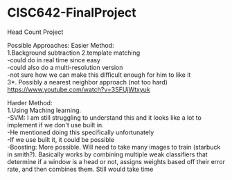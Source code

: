# CISC642-FinalProject
Head Count Project

Possible Approaches:
  Easier Method:  
    1.Background subtraction 
    2.template matching   
    -could do in real time since easy  
    -could also do a multi-resolution version  
    -not sure how we can make this difficult enough for him to like it  
    3*. Possibly a nearest neighbor approach (not too hard) https://www.youtube.com/watch?v=3SFUjWtxyuk  
    
  Harder Method:  
    1.Using Maching learning.  
    -SVM: I am still struggling to understand this and it looks like a lot to implement if we don't use built in.  
        -He mentioned doing this specifically unfortunately  
        -If we use built it, it could be possible  
    -Boosting: More possible. Will need to take many images to train (starbuck in smith?). Basically works by combining   multiple weak classifiers that determine if a window is a head or not, assigns weights based off their error rate, and   then combines them. Still would take time  

